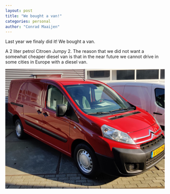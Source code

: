 ```yaml
---
layout: post
title: "We bought a van!"
categories: personal
author: "Conrad Maaijen"
---
```


Last year we finaly did it! We bought a van.

<!--more-->

A 2 liter petrol Citroen Jumpy 2. The reason that we did not want
a somewhat cheaper diesel van is that in the near future we cannot drive in some cities in Europe with a diesel van.

![In front of the car dealer](/assets/jumpy/bought-a-van.jpg)
